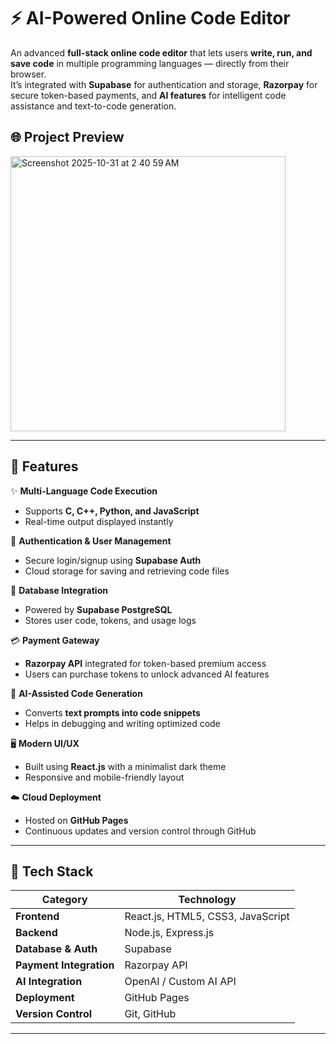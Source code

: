 # ⚡️ AI-Powered Online Code Editor

An advanced **full-stack online code editor** that lets users **write, run, and save code** in multiple programming languages — directly from their browser.  
It’s integrated with **Supabase** for authentication and storage, **Razorpay** for secure token-based payments, and **AI features** for intelligent code assistance and text-to-code generation.

## 🌐 Project Preview
<img width="440" alt="Screenshot 2025-10-31 at 2 40 59 AM" src="https://github.com/user-attachments/assets/241c5240-c5c2-46ad-9bcf-eb3cd4fadad2" />


---

## 🚀 Features

✨ **Multi-Language Code Execution**
- Supports **C, C++, Python, and JavaScript**
- Real-time output displayed instantly

🔐 **Authentication & User Management**
- Secure login/signup using **Supabase Auth**
- Cloud storage for saving and retrieving code files

💾 **Database Integration**
- Powered by **Supabase PostgreSQL**
- Stores user code, tokens, and usage logs

💳 **Payment Gateway**
- **Razorpay API** integrated for token-based premium access
- Users can purchase tokens to unlock advanced AI features

🧠 **AI-Assisted Code Generation**
- Converts **text prompts into code snippets**
- Helps in debugging and writing optimized code

🖥️ **Modern UI/UX**
- Built using **React.js** with a minimalist dark theme
- Responsive and mobile-friendly layout

☁️ **Cloud Deployment**
- Hosted on **GitHub Pages**
- Continuous updates and version control through GitHub

---

## 🧩 Tech Stack

| Category | Technology |
|-----------|-------------|
| **Frontend** | React.js, HTML5, CSS3, JavaScript |
| **Backend** | Node.js, Express.js |
| **Database & Auth** | Supabase |
| **Payment Integration** | Razorpay API |
| **AI Integration** | OpenAI / Custom AI API |
| **Deployment** | GitHub Pages |
| **Version Control** | Git, GitHub |

---


